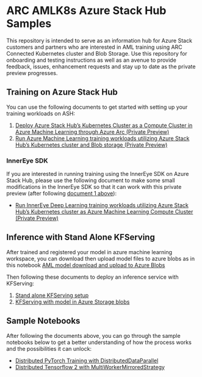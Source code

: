 # ARC AMLK8s Azure Stack Hub Samples

This repository is intended to serve as an information hub for Azure Stack customers and partners who are interested in AML training using ARC Connected Kubernetes cluster and Blob Storage. Use this repository for onboarding and testing instructions as well as an avenue to provide feedback, issues, enhancement requests and stay up to date as the private preview progresses.


## Training on Azure Stack Hub

You can use the following documents to get started with setting up your training workloads on ASH:

1. [Deploy Azure Stack Hub’s Kubernetes Cluster as a Compute Cluster in Azure Machine Learning through Azure Arc (Private Preview)](AML-ARC-Compute.md)
2. [Run Azure Machine Learning training workloads utilizing Azure Stack Hub’s Kubernetes cluster and Blob storage (Private Preview)](Train-AzureArc.md)

### InnerEye SDK

If you are interested in running training using the InnerEye SDK on Azure Stack Hub, please use the following document to make some small modifications in the InnerEye SDK so that it can work with this private preview (after following [document 1 above](AML-ARC-Compute.md)):

* [Run InnerEye Deep Learning training workloads utilizing Azure Stack Hub’s Kubernetes cluster as Azure Machine Learning Compute Cluster (Private Preview)](innereye-AzureArc.md)

## Inference with Stand Alone KFServing

After trained and registered your model in azure machine learning workspace, you can download then upload model files to azure blobs as in 
this notebook [AML model download and upload to Azure Blobs](notebooks/AML-model-download-upload.ipynb)

Then following these documents to deploy an inference service with KFServing:

1. [Stand alone KFServing setup](KFServing-setup.md)
2. [KFServing with model in Azure Storage blobs](KFServing-with-model-in-Azure-Storage.md)

## Sample Notebooks

After following the documents above, you can go through the sample notebooks below to get a better understanding of how the process works and the possibilities it can unlock:

* [Distributed PyTorch Training with DistributedDataParallel](notebooks/distributed-pytorch-cifar10)
* [Distributed Tensorflow 2 with MultiWorkerMirroredStrategy](notebooks/distributed-tf2-cifar10)
